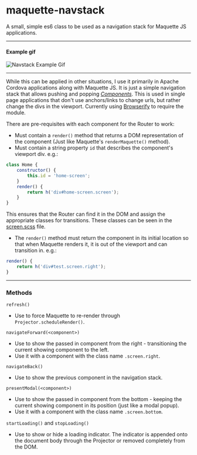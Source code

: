 # maquette-navstack
A small, simple es6 class to be used as a navigation stack for Maquette JS applications.

___
#### Example gif
![Navstack Example Gif](/example.gif)
___


While this can be applied in other situations, I use it primarily in Apache Cordova applications along with Maquette JS.  It is just a simple navigation stack that allows pushing and popping [_Components_](http://maquettejs.org/docs/component-approach.html).  This is used in single page applications that don't use anchors/links to change urls, but rather change the divs in the viewport.  Currently using [Browserify](http://browserify.org) to require the module.

There are pre-requisites with each component for the Router to work:
* Must contain a `render()` method that returns a DOM representation of the component (Just like Maquette's `renderMaquette()` method).
* Must contain a string property `id` that describes the component's viewport div.  e.g.: 
```javascript
class Home {
	constructor() {
		this.id = 'home-screen';
	}
	render() {
		return h('div#home-screen.screen');
	}
}
```
This ensures that the Router can find it in the DOM and assign the appropriate classes for transitions. These classes can be seen in the [screen.scss](/screen.scss) file.

* The `render()` method must return the component in its initial location so that when Maquette renders it, it is out of the viewport and can transition in.
e.g.:
```javascript
render() {
	return h('div#test.screen.right');
}
```
___
### Methods

`refresh()`
* Use to force Maquette to re-render through `Projector.scheduleRender()`.

`navigateForward(<component>)`
* Use to show the passed in component from the right - transitioning the current showing component to the left.
* Use it with a component with the class name `.screen.right`.

`navigateBack()`
* Use to show the previous component in the navigation stack.

`presentModal(<component>)`
* Use to show the passed in component from the bottom - keeping the current showing component in its position (just like a modal popup).
* Use it with a component with the class name `.screen.bottom`.

`startLoading()` and `stopLoading()`
* Use to show or hide a loading indicator.  The indicator is appended onto the document body through the Projector or removed completely from the DOM. 
